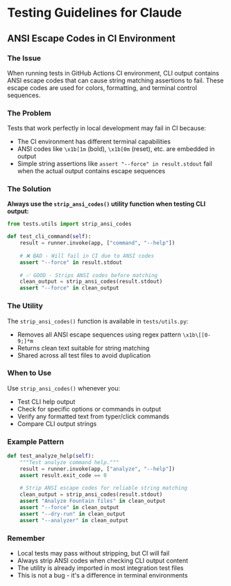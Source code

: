 # Testing Guidelines for Claude

## ANSI Escape Codes in CI Environment

### The Issue
When running tests in GitHub Actions CI environment, CLI output contains ANSI escape codes that can cause string matching assertions to fail. These escape codes are used for colors, formatting, and terminal control sequences.

### The Problem
Tests that work perfectly in local development may fail in CI because:
- The CI environment has different terminal capabilities
- ANSI codes like `\x1b[1m` (bold), `\x1b[0m` (reset), etc. are embedded in output
- Simple string assertions like `assert "--force" in result.stdout` fail when the actual output contains escape sequences

### The Solution
**Always use the `strip_ansi_codes()` utility function when testing CLI output:**

```python
from tests.utils import strip_ansi_codes

def test_cli_command(self):
    result = runner.invoke(app, ["command", "--help"])
    
    # ❌ BAD - Will fail in CI due to ANSI codes
    assert "--force" in result.stdout
    
    # ✅ GOOD - Strips ANSI codes before matching
    clean_output = strip_ansi_codes(result.stdout)
    assert "--force" in clean_output
```

### The Utility
The `strip_ansi_codes()` function is available in `tests/utils.py`:
- Removes all ANSI escape sequences using regex pattern `\x1b\[[0-9;]*m`
- Returns clean text suitable for string matching
- Shared across all test files to avoid duplication

### When to Use
Use `strip_ansi_codes()` whenever you:
- Test CLI help output
- Check for specific options or commands in output
- Verify any formatted text from typer/click commands
- Compare CLI output strings

### Example Pattern
```python
def test_analyze_help(self):
    """Test analyze command help."""
    result = runner.invoke(app, ["analyze", "--help"])
    assert result.exit_code == 0
    
    # Strip ANSI escape codes for reliable string matching
    clean_output = strip_ansi_codes(result.stdout)
    assert "Analyze Fountain files" in clean_output
    assert "--force" in clean_output
    assert "--dry-run" in clean_output
    assert "--analyzer" in clean_output
```

### Remember
- Local tests may pass without stripping, but CI will fail
- Always strip ANSI codes when checking CLI output content
- The utility is already imported in most integration test files
- This is not a bug - it's a difference in terminal environments